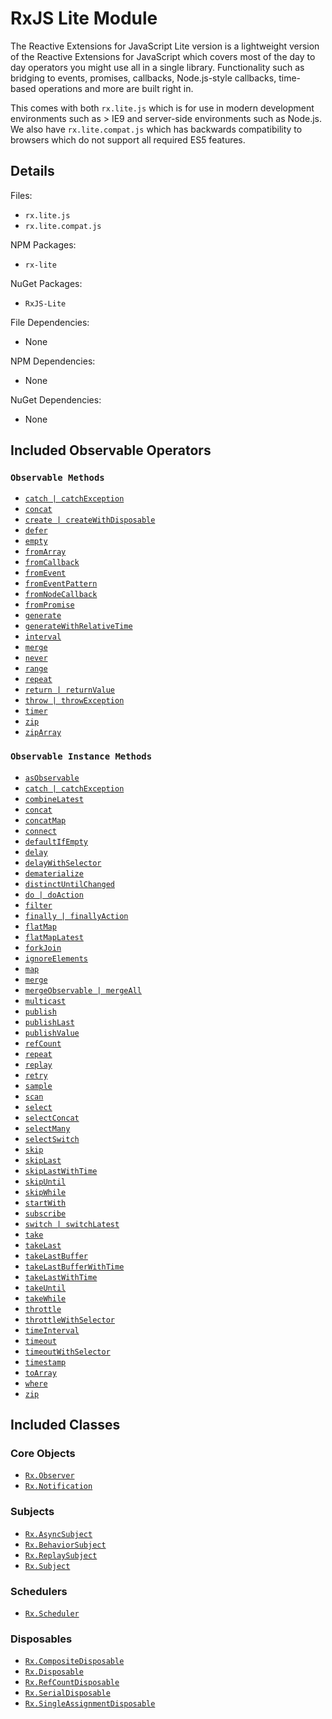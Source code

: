 # RxJS Lite Module #

The Reactive Extensions for JavaScript Lite version is a lightweight version of the Reactive Extensions for JavaScript which covers most of the day to day operators you might use all in a single library.  Functionality such as bridging to events, promises, callbacks, Node.js-style callbacks, time-based operations and more are built right in.

This comes with both `rx.lite.js` which is for use in modern development environments such as > IE9 and server-side environments such as Node.js.  We also have `rx.lite.compat.js` which has backwards compatibility to browsers which do not support all required ES5 features.

## Details ##

Files:
- `rx.lite.js`
- `rx.lite.compat.js`

NPM Packages:
- `rx-lite`

NuGet Packages:
- `RxJS-Lite`

File Dependencies:
- None

NPM Dependencies:
- None

NuGet Dependencies:
- None

## Included Observable Operators ##

### `Observable Methods`
- [`catch | catchException`](../api/core/observable.md#rxobservablecatchargs)
- [`concat`](../api/core/observable.md#rxobservableconcatargs)
- [`create | createWithDisposable`](../api/core/observable.md#rxobservablecreatesubscribe)
- [`defer`](../api/core/observable.md#rxobservabledeferobservablefactory)
- [`empty`](../api/core/observable.md#rxobservableemptyscheduler)
- [`fromArray`](../api/core/observable.md#rxobservablefromarrayarray-scheduler)
- [`fromCallback`](../api/core/observable.md#rxobservablefromcallbackfunc-scheduler-context-selector)
- [`fromEvent`](../api/core/observable.md#rxobservablefromeventelement-eventname-selector)
- [`fromEventPattern`](../api/core/observable.md#rxobservablefromeventpatternaddhandler-removehandler-selector)
- [`fromNodeCallback`](../api/core/observable.md#rxobservablefromnodecallbackfunc-scheduler-context-selector)
- [`fromPromise`](../api/core/observable.md#rxobservablefrompromisepromise)
- [`generate`](../api/core/observable.md#rxobservablegenerateinitialstate-condition-iterate-resultselector-scheduler)
- [`generateWithRelativeTime`](../api/core/observable.md#rxobservablegeneratewithrelativetimeinitialstate-condition-iterate-resultselector-timeselector-scheduler)
- [`interval`](../api/core/observable.md#rxobservableintervalperiod-scheduler)
- [`merge`](../api/core/observable.md#rxobservablemergescheduler-args)
- [`never`](../api/core/observable.md#rxobservablenever)
- [`range`](../api/core/observable.md#rxobservablerangestart-count-scheduler)
- [`repeat`](../api/core/observable.md#rxobservablerepeatvalue-repeatcount-scheduler)
- [`return | returnValue`](../api/core/observable.md#rxobservablereturnvalue-scheduler)
- [`throw | throwException`](../api/core/observable.md#rxobservablethrowexception-scheduler)
- [`timer`](../api/core/observable.md#rxobservabletimerduetime-period-scheduler)
- [`zip`](../api/core/observable.md#rxobservablezipargs)
- [`zipArray`](../api/core/observable.md#rxobservableziparrayargs)

### `Observable Instance Methods`
- [`asObservable`](../api/core/observable.md#rxobservableprototypeasobservable)
- [`catch | catchException`](../api/core/observable.md#rxobservableprototypecatchsecond--handler)
- [`combineLatest`](../api/core/observable.md#rxobservableprototypecombinelatestargs-resultselector)
- [`concat`](../api/core/observable.md#rxobservableprototypeconcatargs)
- [`concatMap`](../api/core/observable.md#rxobservableprototypeconcatmapselector-resultselector)
- [`connect`](../api/core/observable.md#connectableobservableprototypeconnect)
- [`defaultIfEmpty`](../api/core/observable.md#rxobservableprototypedefaultifemptydefaultvalue)
- [`delay`](../api/core/observable.md#rxobservableprototypedelayduetime-scheduler)
- [`delayWithSelector`](../api/core/observable.md#rxobservabledelaywithselectordelaysubscriptiondelay-delaydurationselector)
- [`dematerialize`](../api/core/observable.md#rxobservableprototypedematerialize)
- [`distinctUntilChanged`](../api/core/observable.md#rxobservableprototypedistinctuntilchangedkeyselector-comparer)
- [`do | doAction`](../api/core/observable.md#rxobservableprototypedoobserver--onnext-onerror-oncompleted)
- [`filter`](../api/core/observable.md#rxobservableprototypefilterpredicate-thisarg)
- [`finally | finallyAction`](../api/core/observable.md#rxobservableprototypefinallyaction)
- [`flatMap`](../api/core/observable.md#rxobservableprototypeflatmapselector-resultselector)
- [`flatMapLatest`](../api/core/observable.md#rxobservableprototypeflatmaplatestselector-thisarg)
- [`forkJoin`](../api/core/observable.md#rxobservableprototypeforkjoinsecond-resultselector)
- [`ignoreElements`](../api/core/observable.md#rxobservableprototypeignoreelements)
- [`map`](../api/core/observable.md#rxobservableprototypemapselector-thisarg)
- [`merge`](../api/core/observable.md#rxobservableprototypemergemaxconcurrent--other)
- [`mergeObservable | mergeAll`](../api/core/observable.md#rxobservableprototypemergeobservable)
- [`multicast`](../api/core/observable.md#rxobservableprototypemulticastsubject--subjectselector-selector)
- [`publish`](../api/core/observable.md#rxobservableprototypepublishselector)
- [`publishLast`](../api/core/observable.md#rxobservableprototypepublishlatestselector)
- [`publishValue`](../api/core/observable.md#rxobservableprototypepublishvalueselector)
- [`refCount`](../api/core/observable.md#connectableobservableprototyperefcount)
- [`repeat`](../api/core/observable.md#rxobservableprototyperepeatrepeatcount)
- [`replay`](../api/core/observable.md#rxobservableprototypereplayselector-buffersize-window-scheduler)
- [`retry`](../api/core/observable.md#rxobservableprototyperetryretrycount)
- [`sample`](../api/core/observable.md#rxobservableprototypesampleinterval--sampleobservable)
- [`scan`](../api/core/observable.md#rxobservableprototypescanseed-accumulator)
- [`select`](../api/core/observable.md#rxobservableprototypeselectselector-thisarg)
- [`selectConcat`](../api/core/observable.md#rxobservableprototypeselectconcatselector-resultselector)
- [`selectMany`](../api/core/observable.md#rxobservableprototypeselectmanyselector-resultselector)
- [`selectSwitch`](../api/core/observable.md#rxobservableprototypeselectswitchselector-thisarg)
- [`skip`](../api/core/observable.md#rxobservableprototypeskipcount)
- [`skipLast`](../api/core/observable.md#rxobservableprototypeskiplastcount)
- [`skipLastWithTime`](../api/core/observable.md#rxobservableprototypeskiplastwithtimeduration)
- [`skipUntil`](../api/core/observable.md#rxobservableprototypeskipuntilother)
- [`skipWhile`](../api/core/observable.md#rxobservableprototypeskipwhilepredicate-thisarg)
- [`startWith`](../api/core/observable.md#rxobservableprototypestartwithscheduler-args)
- [`subscribe`](../api/core/observable.md#rxobservableprototypesubscribeobserver--onnext-onerror-oncompleted)
- [`switch | switchLatest`](../api/core/observable.md#rxobservableprototypeswitch)
- [`take`](../api/core/observable.md#rxobservableprototypetakecount-scheduler)
- [`takeLast`](../api/core/observable.md#rxobservableprototypetakelastcount)
- [`takeLastBuffer`](../api/core/observable.md#rxobservableprototypetakelastbuffercount)
- [`takeLastBufferWithTime`](../api/core/observable.md#rxobservableprototypetakelastbufferwithtimeduration-scheduler)
- [`takeLastWithTime`](../api/core/observable.md#rxobservableprototypetakelastwithtimeduration-timescheduler-loopscheduler)
- [`takeUntil`](../api/core/observable.md#rxobservableprototypetakeuntilother)
- [`takeWhile`](../api/core/observable.md#rxobservableprototypetakewhilepredicate-thisarg)
- [`throttle`](../api/core/observable.md#rxobservableprototypethrottleduetime-scheduler)
- [`throttleWithSelector`](../api/core/observable.md#rxobservableprototypethrottlewithselectorthrottleselector)
- [`timeInterval`](../api/core/observable.md#rxobservableprototypetimeintervalscheduler)
- [`timeout`](../api/core/observable.md#rxobservableprototypetimeoutduetime-other-scheduler)
- [`timeoutWithSelector`](../api/core/observable.md#rxobservableprototypetimeoutwithselectorfirsttimeout-timeoutdurationselector-other)
- [`timestamp`](../api/core/observable.md#rxobservableprototypetimestampscheduler)
- [`toArray`](../api/core/observable.md#rxobservableprototypetoarray)
- [`where`](../api/core/observable.md#rxobservableprototypewherepredicate-thisarg)
- [`zip`](../api/core/observable.md#rxobservableprototypezipargs-resultselector)

## Included Classes ##

### Core Objects
- [`Rx.Observer`](../api/core/observer.md)
- [`Rx.Notification`](../api/core/notification.md)

### Subjects

- [`Rx.AsyncSubject`](../api/subjects/asyncsubject.md)
- [`Rx.BehaviorSubject`](../api/subjects/behaviorsubject.md)
- [`Rx.ReplaySubject`](../api/subjects/replaysubject.md)
- [`Rx.Subject`](../api/subjects/subject.md)

### Schedulers

- [`Rx.Scheduler`](../api/schedulers/scheduler.md)

### Disposables

- [`Rx.CompositeDisposable`](../api/disposables/compositedisposable.md)
- [`Rx.Disposable`](../api/disposables/disposable.md)
- [`Rx.RefCountDisposable`](../api/disposables/refcountdisposable.md)
- [`Rx.SerialDisposable`](../api/disposables/serialdisposable.md)
- [`Rx.SingleAssignmentDisposable`](../api/disposables/singleassignmentdisposable.md)
